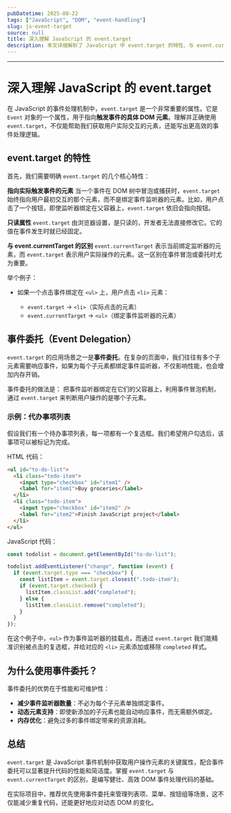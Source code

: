 ```yaml
---
pubDatetime: 2025-08-22
tags: ["JavaScript", "DOM", "event-handling"]
slug: js-event-target
source: null
title: 深入理解 JavaScript 的 event.target
description: 本文详细解析了 JavaScript 中 event.target 的特性、与 event.currentTarget 的区别，并结合事件委托的实用案例，帮助开发者高效处理 DOM 事件。
---
```


---

# 深入理解 JavaScript 的 event.target

在 JavaScript 的事件处理机制中，`event.target` 是一个非常重要的属性。它是 `Event` 对象的一个属性，用于指向**触发事件的具体 DOM 元素**。理解并正确使用 `event.target`，不仅能帮助我们获取用户实际交互的元素，还能写出更高效的事件处理逻辑。

## event.target 的特性

首先，我们需要明确 `event.target` 的几个核心特性：

**指向实际触发事件的元素**
当一个事件在 DOM 树中冒泡或捕获时，`event.target` 始终指向用户最初交互的那个元素，而不是绑定事件监听器的元素。比如，用户点击了一个按钮，即使监听器绑定在父容器上，`event.target` 依旧会指向按钮。

**只读属性**
`event.target` 由浏览器设置，是只读的，开发者无法直接修改它。它的值在事件发生时就已经固定。

**与 event.currentTarget 的区别**
`event.currentTarget` 表示当前绑定监听器的元素，而 `event.target` 表示用户实际操作的元素。这一区别在事件冒泡或委托时尤为重要。

举个例子：

- 如果一个点击事件绑定在 `<ul>` 上，用户点击 `<li>` 元素：

  - `event.target` → `<li>`（实际点击的元素）
  - `event.currentTarget` → `<ul>`（绑定事件监听器的元素）

## 事件委托（Event Delegation）

`event.target` 的应用场景之一是**事件委托**。在复杂的页面中，我们往往有多个子元素需要响应事件，如果为每个子元素都绑定事件监听器，不仅影响性能，也会增加内存开销。

事件委托的做法是：
把事件监听器绑定在它们的父容器上，利用事件冒泡机制，通过 `event.target` 来判断用户操作的是哪个子元素。

### 示例：代办事项列表

假设我们有一个待办事项列表，每一项都有一个复选框。我们希望用户勾选后，该事项可以被标记为完成。

HTML 代码：

```html
<ul id="to-do-list">
  <li class="todo-item">
    <input type="checkbox" id="item1" />
    <label for="item1">Buy groceries</label>
  </li>
  <li class="todo-item">
    <input type="checkbox" id="item2" />
    <label for="item2">Finish JavaScript project</label>
  </li>
</ul>
```

JavaScript 代码：

```javascript
const todolist = document.getElementById("to-do-list");

todolist.addEventListener("change", function (event) {
  if (event.target.type === "checkbox") {
    const listItem = event.target.closest(".todo-item");
    if (event.target.checked) {
      listItem.classList.add("completed");
    } else {
      listItem.classList.remove("completed");
    }
  }
});
```

在这个例子中，`<ul>` 作为事件监听器的挂载点，而通过 `event.target` 我们能精准识别被点击的复选框，并给对应的 `<li>` 元素添加或移除 `completed` 样式。

## 为什么使用事件委托？

事件委托的优势在于性能和可维护性：

- **减少事件监听器数量**：不必为每个子元素单独绑定事件。
- **动态元素支持**：即使新添加的子元素也能自动响应事件，而无需额外绑定。
- **内存优化**：避免过多的事件绑定带来的资源消耗。

## 总结

`event.target` 是 JavaScript 事件机制中获取用户操作元素的关键属性，配合事件委托可以显著提升代码的性能和简洁度。掌握 `event.target` 与 `event.currentTarget` 的区别，是编写健壮、高效 DOM 事件处理代码的基础。

在实际项目中，推荐优先使用事件委托来管理列表项、菜单、按钮组等场景，这不仅能减少重复代码，还能更好地应对动态 DOM 的变化。
